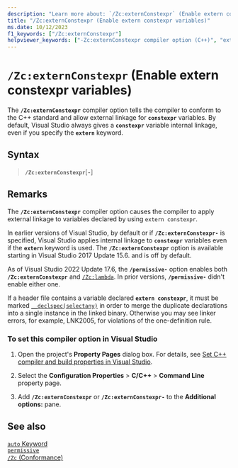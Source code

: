 ```yaml
---
description: "Learn more about: `/Zc:externConstexpr` (Enable extern constexpr variables)"
title: "/Zc:externConstexpr (Enable extern constexpr variables)"
ms.date: 10/12/2023
f1_keywords: ["/Zc:externConstexpr"]
helpviewer_keywords: ["-Zc:externConstexpr compiler option (C++)", "extern constexpr variables (C++)"]
---
```

# `/Zc:externConstexpr` (Enable extern constexpr variables)

The **`/Zc:externConstexpr`** compiler option tells the compiler to conform to the C++ standard and allow external linkage for **`constexpr`** variables. By default, Visual Studio always gives a **`constexpr`** variable internal linkage, even if you specify the **`extern`** keyword.

## Syntax

> **`/Zc:externConstexpr`**[**`-`**]

## Remarks

The **`/Zc:externConstexpr`** compiler option causes the compiler to apply external linkage to variables declared by using `extern constexpr`.

In earlier versions of Visual Studio, by default or if **`/Zc:externConstexpr-`** is specified, Visual Studio applies internal linkage to **`constexpr`** variables even if the **`extern`** keyword is used. The **`/Zc:externConstexpr`** option is available starting in Visual Studio 2017 Update 15.6. and is off by default.

As of Visual Studio 2022 Update 17.6, the **`/permissive-`** option enables both **`/Zc:externConstexpr`** and [`/Zc:lambda`](zc-lambda.md). In prior versions, **`/permissive-`** didn't enable either one.

If a header file contains a variable declared **`extern constexpr`**, it must be marked [`__declspec(selectany)`](../../cpp/selectany.md) in order to merge the duplicate declarations into a single instance in the linked binary. Otherwise you may see linker errors, for example, LNK2005, for violations of the one-definition rule.

### To set this compiler option in Visual Studio

1. Open the project's **Property Pages** dialog box. For details, see [Set C++ compiler and build properties in Visual Studio](../working-with-project-properties.md).

1. Select the **Configuration Properties** > **C/C++** > **Command Line** property page.

1. Add **`/Zc:externConstexpr`** or **`/Zc:externConstexpr-`** to the **Additional options:** pane.

## See also

[`auto` Keyword](../../cpp/auto-cpp.md)\
[`permissive`](permissive-standards-conformance.md)\
[`/Zc` (Conformance)](zc-conformance.md)

